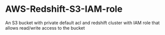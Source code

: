 # AWS-Redshift-S3-IAM-role
An S3 bucket with private default acl and  redshift cluster with IAM role that allows read/write access to the bucket
